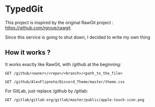 # TypedGit

This project is inspired by the original RawGit project : https://github.com/rgrove/rawgit

Since this service is going to shut down, I decided to write my own thing

## How it works ?

It works exactly like RawGit, with /github at the beginning:
```
GET /github/<owner>/<repo>/<branch>/<path_to_the_file>

GET /github/AlexFlipnote/Discord_Theme/master/theme.css
```

For GitLab, just replace /github by /gitlab:
```
GET /gitlab/gitlab-org/gitlab/master/public/apple-touch-icon.png
```
